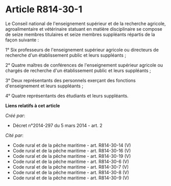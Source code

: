 # Article R814-30-1

Le Conseil national de l'enseignement supérieur et de la recherche agricole, agroalimentaire et vétérinaire statuant en
matière disciplinaire se compose de seize membres titulaires et seize membres suppléants répartis de la façon suivante :

1° Six professeurs de l'enseignement supérieur agricole ou directeurs de recherche d'un établissement public et leurs
suppléants ;

2° Quatre maîtres de conférences de l'enseignement supérieur agricole ou chargés de recherche d'un établissement public et
leurs suppléants ;

3° Deux représentants des personnels exerçant des fonctions d'enseignement et leurs suppléants ;

4° Quatre représentants des étudiants et leurs suppléants.

**Liens relatifs à cet article**

_Créé par_:

  - Décret n°2014-297 du 5 mars 2014 - art. 2

_Cité par_:

  - Code rural et de la pêche maritime - art. R814-30-14 (V)
  - Code rural et de la pêche maritime - art. R814-30-16 (V)
  - Code rural et de la pêche maritime - art. R814-30-19 (V)
  - Code rural et de la pêche maritime - art. R814-30-6 (V)
  - Code rural et de la pêche maritime - art. R814-30-7 (V)
  - Code rural et de la pêche maritime - art. R814-30-8 (V)
  - Code rural et de la pêche maritime - art. R814-30-9 (V)
